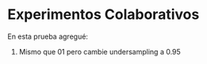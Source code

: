 # Experimentos Colaborativos

En esta prueba agregué:

1. Mismo que 01 pero cambie undersampling a 0.95